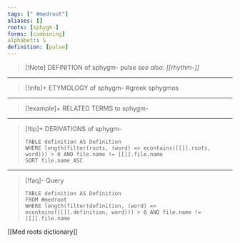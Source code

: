 ```yaml
---
tags: [" #medroot"]
aliases: []
roots: [sphygm-]
forms: [combining]
alphabet:: S
definition: [pulse]
---
```

>[!Note] DEFINITION of sphygm-
>pulse
>*see also: [[rhythm-]]*
_____
>[!info]+ ETYMOLOGY of sphygm-
>#greek sphygmos
_____
>[!example]+ RELATED TERMS to sphygm-
>
_____
>[!tip]+ DERIVATIONS of sphygm-
>```dataview
>TABLE definition AS Definition 
>WHERE length(filter(roots, (word) => econtains([[]].roots, word))) > 0 AND file.name != [[]].file.name
>SORT file.name ASC
>```
___
>[!faq]- Query
>```dataview
>TABLE definition AS Definition
>FROM #medroot
>WHERE length(filter(definition, (word) => econtains([[]].definition, word))) > 0 AND file.name != [[]].file.name
>```

[[Med roots dictionary]]